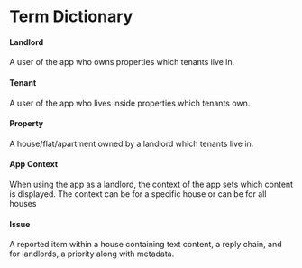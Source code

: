 # Term Dictionary

#### Landlord
A user of the app who owns properties which tenants live in.

#### Tenant
A user of the app who lives inside properties which tenants own.

#### Property
A house/flat/apartment owned by a landlord which tenants live in.

#### App Context
When using the app as a landlord, the context of the app sets which content is displayed.
The context can be for a specific house or can be for all houses

#### Issue
A reported item within a house containing text content, a reply chain, and for landlords, a priority along with metadata.
